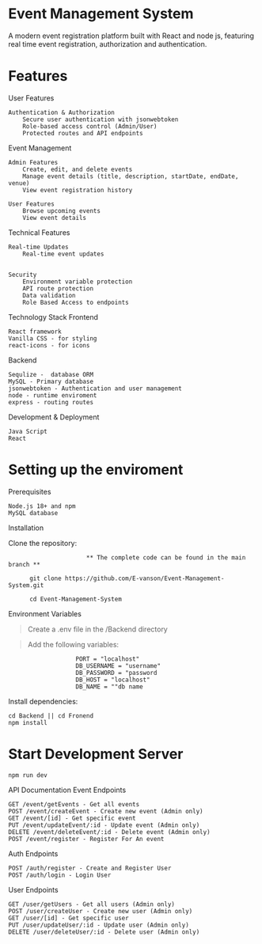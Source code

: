   # Event Management System 
  A modern event registration platform built with React and node js, featuring real time event registration, authorization and authentication.

  # Features

  User Features

    Authentication & Authorization
        Secure user authentication with jsonwebtoken
        Role-based access control (Admin/User)
        Protected routes and API endpoints

Event Management

    Admin Features
        Create, edit, and delete events
        Manage event details (title, description, startDate, endDate, venue)
        View event registration history

    User Features
        Browse upcoming events
        View event details


Technical Features

    Real-time Updates
        Real-time event updates
        
    
    Security
        Environment variable protection
        API route protection
        Data validation
        Role Based Access to endpoints  


  Technology Stack
Frontend

    React framework 
    Vanilla CSS - for styling
    react-icons - for icons

Backend

    Sequlize -  database ORM
    MySQL - Primary database
    jsonwebtoken - Authentication and user management
    node - runtime enviroment
    express - routing routes

Development & Deployment

    Java Script 
    React
    

# Setting up the enviroment
Prerequisites

    Node.js 18+ and npm
    MySQL database

  Installation

  Clone the repository:
  
                          ** The complete code can be found in the main branch **
  
          git clone https://github.com/E-vanson/Event-Management-System.git
          
          cd Event-Management-System

Environment Variables    
> Create a .env file in the /Backend directory

> Add the following variables:

                       PORT = "localhost"
                       DB_USERNAME = "username"
                       DB_PASSWORD = "password
                       DB_HOST = "localhost"
                       DB_NAME = ""db name


Install dependencies:

    cd Backend || cd Fronend
    npm install

# Start Development Server
    npm run dev


  API Documentation
Event Endpoints

    GET /event/getEvents - Get all events
    POST /event/createEvent - Create new event (Admin only)
    GET /event/[id] - Get specific event
    PUT /event/updateEvent/:id - Update event (Admin only)
    DELETE /event/deleteEvent/:id - Delete event (Admin only)
    POST /event/register - Register For An event

  Auth Endpoints

    POST /auth/register - Create and Register User
    POST /auth/login - Login User

  User Endpoints

    GET /user/getUsers - Get all users (Admin only)
    POST /user/createUser - Create new user (Admin only)
    GET /user/[id] - Get specific user
    PUT /user/updateUser/:id - Update user (Admin only)
    DELETE /user/deleteUser/:id - Delete user (Admin only)

